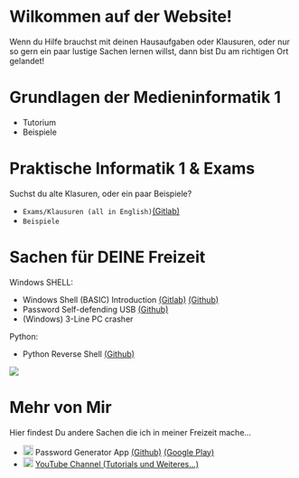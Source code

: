 <h1>Wilkommen auf der Website!</h1>
<p>Wenn du Hilfe brauchst mit deinen Hausaufgaben oder Klausuren, oder nur so gern ein paar lustige Sachen lernen willst, dann bist Du am richtigen Ort gelandet!</p>

<h1>Grundlagen der Medieninformatik 1</h1>

<ul>
  <li>Tutorium</li>
  <li>Beispiele</li>
</ul>

<h1>Praktische Informatik 1 & Exams</h1>

Suchst du alte Klasuren, oder ein paar Beispiele?
<ul>
  <li><code>Exams/Klausuren (all in English)</code><a href="https://gitlab.informatik.uni-bremen.de/s_xsipo6/university_stuff/tree/master/2.%20Praktische%20Informatik%201/Exams">(Gitlab)</a></li>
  <li><code>Beispiele</code></li>
</ul>


<h1>Sachen für DEINE Freizeit</h1>


Windows SHELL:
<ul><li>Windows Shell (BASIC) Introduction <a href="https://gitlab.informatik.uni-bremen.de/s_xsipo6/university_stuff/tree/master/Etc%20in%20der%20Freizeit/Spass%20mit%20SHELL">(Gitlab)</a> <a href="https://github.com/leolion3/University_Stuff/tree/master/Etc%20in%20der%20Freizeit/Spass%20mit%20SHELL">(Github)</a></li>
  <li> Password Self-defending USB <a href="https://github.com/leolion3/University_Stuff/tree/master/Etc%20in%20der%20Freizeit/Spass%20mit%20SHELL/2.%20Password-Protected%20Self-Defending%20USB">(Github)</a> </li>
  <li> (Windows) 3-Line PC crasher </li> </ul>
  Python:
  <ul> <li> Python Reverse Shell <a href="https://github.com/leolion3/University_Stuff/tree/master/Etc%20in%20der%20Freizeit/Python%20Reverse%20Shell">(Github)</a> </li>
  </ul>
  <img src="https://github.com/leolion3/University_Stuff/blob/master/Data/Shell.PNG?raw=true">

<h1>Mehr von Mir</h1>

Hier findest Du andere Sachen die ich in meiner Freizeit mache...

<ul>
    <li><img src="https://lh3.googleusercontent.com/w_qN0qkMH9B-XmVHDn4GDEFfaISZ3ItJuwahMIqq0BfqW-3_GtLsETiG6URyOy_vKA=s180-rw" width="18" height="18"> Password Generator App <a href="https://github.com/leolion3/App-Tutorial/tree/master/Password_Generator">(Github)</a> <a href="https://play.google.com/store/apps/details?id=processing.test.password_generator">(Google Play)</a>
    <li><img src="https://yt3.ggpht.com/-vE8lalEFT0E/AAAAAAAAAAI/AAAAAAAAAKs/KLVzTlDF7jo/s100-mo-c-c0xffffffff-rj-k-no/photo.jpg" width="18" height="18">  <a href="https://www.YouTube.com/c/StrongLions">YouTube Channel (Tutorials und Weiteres...)</a></li>


  <code>
</code>
